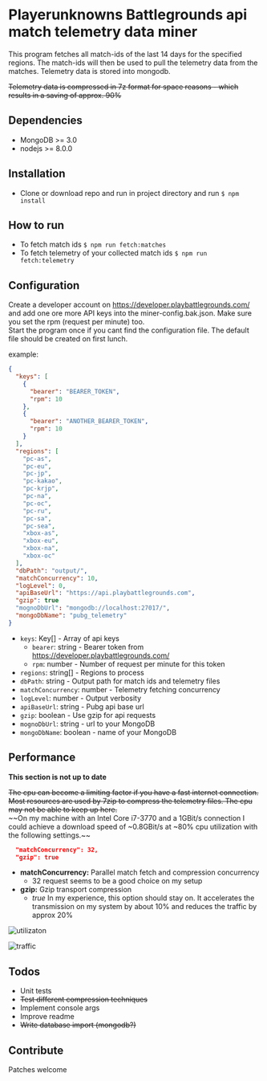 # Playerunknowns Battlegrounds api match telemetry data miner
This program fetches all match-ids of the last 14 days for the specified regions. 
The match-ids will then be used to pull the telemetry data from the matches. 
Telemetry data is stored into mongodb.

~~Telemetry data is compressed in 7z format for space reasons - which results in a saving of approx. 90%~~
## Dependencies
- MongoDB >= 3.0
- nodejs >= 8.0.0

## Installation
- Clone or download repo and run in project directory and run ```$ npm install```

## How to run
- To fetch match ids ```$ npm run fetch:matches```
- To fetch telemetry of your collected match ids ```$ npm run fetch:telemetry```

## Configuration
Create a developer account on https://developer.playbattlegrounds.com/ and add one ore more API keys into the miner-config.bak.json. Make sure you set the rpm (request per minute) too.  
Start the program once if you cant find the configuration file. The default file should be created on first lunch.

example:
```json
{
  "keys": [
    {
      "bearer": "BEARER_TOKEN",
      "rpm": 10
    },
    {
      "bearer": "ANOTHER_BEARER_TOKEN",
      "rpm": 10
    }
  ],
  "regions": [
    "pc-as",
    "pc-eu",
    "pc-jp",
    "pc-kakao",
    "pc-krjp",
    "pc-na",
    "pc-oc",
    "pc-ru",
    "pc-sa",
    "pc-sea",
    "xbox-as",
    "xbox-eu",
    "xbox-na",
    "xbox-oc"
  ],
  "dbPath": "output/",
  "matchConcurrency": 10,
  "logLevel": 0,
  "apiBaseUrl": "https://api.playbattlegrounds.com",
  "gzip": true
  "mognoDbUrl": "mongodb://localhost:27017/",
  "mongoDbName": "pubg_telemetry"
}
```

- ```keys```: Key[] - Array of api keys
    - ```bearer```: string - Bearer token from https://developer.playbattlegrounds.com/
    - ```rpm```: number - Number of request per minute for this token
- ```regions```: string[] - Regions to process
- ```dbPath```: string - Output path for match ids and telemetry files
- ```matchConcurrency```: number - Telemetry fetching concurrency
- ```logLevel```: number - Output verbosity
- ```apiBaseUrl```: string - Pubg api base url
- ```gzip```: boolean - Use gzip for api requests
- ```mognoDbUrl```: string - url to your MongoDB
- ```mongoDbName```: boolean - name of your MongoDB

## Performance
**This section is not up to date**

~~The cpu can become a limiting factor if you have a fast internet connection. Most resources are used by 7zip to compress the telemetry files. The cpu may not be able to keep up here.~~  
~~On my machine with an Intel Core i7-3770 and a 1GBit/s connection I could achieve a download speed of ~0.8GBit/s at ~80% cpu utilization with the following settings.~~

```json
  "matchConcurrency": 32,
  "gzip": true
```

- **matchConcurrency:** Parallel match fetch and compression concurrency
    - 32 request seems to be a good choice on my setup
- **gzip:** Gzip transport compression
    - *true* In my experience, this option should stay on. It accelerates the transmission on my system by about 10% and reduces the traffic by approx 20%

![utilizaton](https://i.imgur.com/OYyreOl.png "Utilization")

![traffic](https://imgur.com/Hplyc65.png "Traffic")

## Todos

- Unit tests
- ~~Test different compression techniques~~
- Implement console args
- Improve readme
- ~~Write database import (mongodb?)~~

## Contribute
Patches welcome

